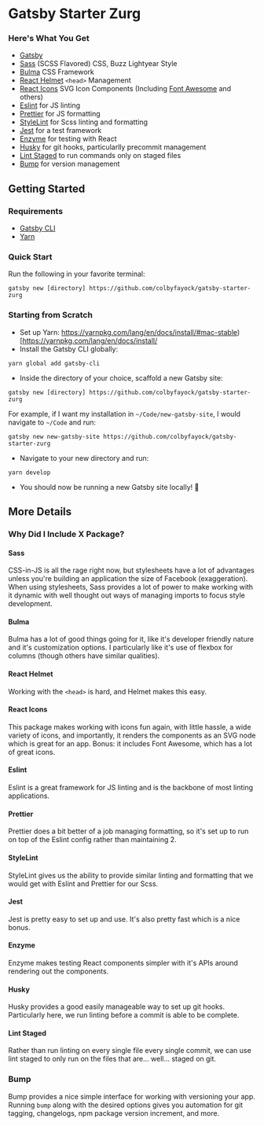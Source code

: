 # Gatsby Starter Zurg

### Here's What You Get
* [Gatsby](https://www.gatsbyjs.org/)
* [Sass](https://sass-lang.com/) (SCSS Flavored) CSS, Buzz Lightyear Style
* [Bulma](https://bulma.io) CSS Framework
* [React Helmet](https://github.com/nfl/react-helmet) `<head>` Management
* [React Icons](https://react-icons.github.io/react-icons/) SVG Icon Components (Including [Font Awesome](https://fontawesome.com) and others)
* [Eslint](https://eslint.org/) for JS linting
* [Prettier](https://prettier.io/) for JS formatting
* [StyleLint](https://stylelint.io) for Scss linting and formatting
* [Jest](https://jestjs.io) for a test framework
* [Enzyme](https://airbnb.io/enzyme/) for testing with React
* [Husky](https://github.com/typicode/husky) for git hooks, particularlly precommit management
* [Lint Staged](https://github.com/okonet/lint-staged) to run commands only on staged files
* [Bump](https://github.com/fabiospampinato/bump) for version management

## Getting Started

### Requirements
* [Gatsby CLI](https://www.npmjs.com/package/gatsby-cli)
* [Yarn](https://yarnpkg.com/en/)

### Quick Start
Run the following in your favorite terminal:
```
gatsby new [directory] https://github.com/colbyfayock/gatsby-starter-zurg
```

### Starting from Scratch
* Set up Yarn: https://yarnpkg.com/lang/en/docs/install/#mac-stable)[https://yarnpkg.com/lang/en/docs/install/
* Install the Gatsby CLI globally:
```
yarn global add gatsby-cli
```
* Inside the directory of your choice, scaffold a new Gatsby site:
```
gatsby new [directory] https://github.com/colbyfayock/gatsby-starter-zurg
```
For example, if I want my installation in `~/Code/new-gatsby-site`, I would navigate to `~/Code` and run:
```
gatsby new new-gatsby-site https://github.com/colbyfayock/gatsby-starter-zurg
```
* Navigate to your new directory and run:
```
yarn develop
```
* You should now be running a new Gatsby site locally! 🎉

## More Details

### Why Did I Include X Package?

#### Sass
CSS-in-JS is all the rage right now, but stylesheets have a lot of advantages unless you're building an application the size of Facebook (exaggeration). When using stylesheets, Sass provides a lot of power to make working with it dynamic with well thought out ways of managing imports to focus style development.

#### Bulma
Bulma has a lot of good things going for it, like it's developer friendly nature and it's customization options. I particularly like it's use of flexbox for columns (though others have similar qualities).

#### React Helmet
Working with the `<head>` is hard, and Helmet makes this easy.

#### React Icons
This package makes working with icons fun again, with little hassle, a wide variety of icons, and importantly, it renders the components as an SVG node which is great for an app. Bonus: it includes Font Awesome, which has a lot of great icons.

#### Eslint
Eslint is a great framework for JS linting and is the backbone of most linting applications.

#### Prettier
Prettier does a bit better of a job managing formatting, so it's set up to run on top of the Eslint config rather than maintaining 2.

#### StyleLint
StyleLint gives us the ability to provide similar linting and formatting that we would get with Eslint and Prettier for our Scss.

#### Jest
Jest is pretty easy to set up and use. It's also pretty fast which is a nice bonus.

#### Enzyme
Enzyme makes testing React components simpler with it's APIs around rendering out the components.

#### Husky
Husky provides a good easily manageable way to set up git hooks. Particularly here, we run linting before a commit is able to be complete.

#### Lint Staged
Rather than run linting on every single file every single commit, we can use lint staged to only run on the files that are... well... staged on git.

### Bump
Bump provides a nice simple interface for working with versioning your app. Running `bump` along with the desired options gives you automation for git tagging, changelogs, npm package version increment, and more.
